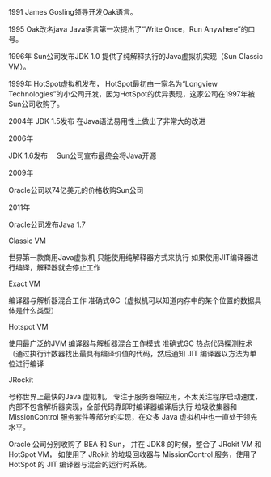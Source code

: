 


1991
  James Gosling领导开发Oak语言。
  
1995 
  Oak改名java
  Java语言第一次提出了“Write Once，Run Anywhere”的口号。
  
1996年
  Sun公司发布JDK 1.0
  提供了纯解释执行的Java虚拟机实现（Sun Classic VM）。  
  
1999年
  HotSpot虚拟机发布，
  HotSpot最初由一家名为“Longview Technologies”的小公司开发，因为HotSpot的优异表现，这家公司在1997年被Sun公司收购了。
  
2004年
  JDK 1.5发布
  在Java语法易用性上做出了非常大的改进
  
2006年

  JDK 1.6发布
　Sun公司宣布最终会将Java开源

2009年
  
  Oracle公司以74亿美元的价格收购Sun公司

2011年
  
  Oracle公司发布Java 1.7



Classic VM

  世界第一款商用Java虚拟机
  只能使用纯解释器方式来执行
  如果使用JIT编译器进行编译，解释器就会停止工作


Exact VM
  
  编译器与解析器混合工作
  准确式GC（虚拟机可以知道内存中的某个位置的数据具体是什么类型）


Hotspot VM

  使用最广泛的JVM
  编译器与解析器混合工作模式
  准确式GC
  热点代码探测技术（通过执行计数器找出最具有编译价值的代码，然后通知 JIT 编译器以方法为单位进行编译


JRockit

  号称世界上最快的Java 虚拟机。
  专注于服务器端应用，不太关注程序启动速度，
  内部不包含解析器实现，全部代码靠即时编译器编译后执行
  垃圾收集器和 MissionControl 服务套件等部分的实现，在众多 Java 虚拟机中也一直处于领先水平。


  Oracle 公司分别收购了 BEA 和 Sun，
  并在 JDK8 的时候，整合了 JRokit VM 和 HotSpot VM，
  如使用了 JRokit 的垃圾回收器与 MissionControl 服务，使用了 HotSpot 的 JIT 编译器与混合的运行时系统。





